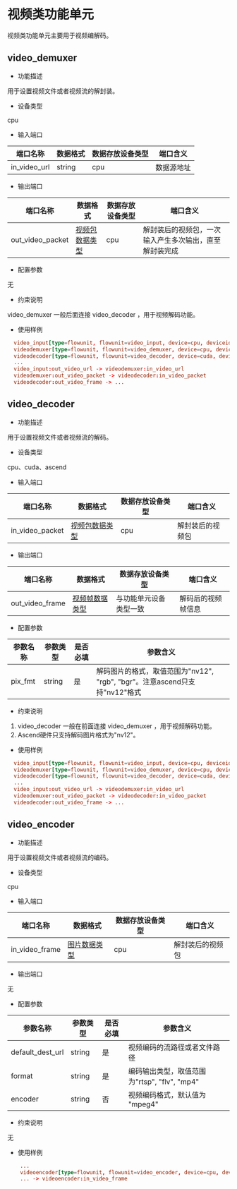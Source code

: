 # 视频类功能单元

视频类功能单元主要用于视频编解码。

## video_demuxer

- 功能描述

用于设置视频文件或者视频流的解封装。

- 设备类型

cpu

- 输入端口

|端口名称|数据格式|数据存放设备类型|端口含义|
|--|--|--|--|
|in_video_url|string|cpu|数据源地址|

- 输出端口

|端口名称|数据格式|数据存放设备类型|端口含义|
|--|--|--|--|
|out_video_packet|[视频包数据类型](./flowunits.md#预置功能单元##常用数据类型###视频包数据类型)|cpu|解封装后的视频包，一次输入产生多次输出，直至解封装完成|

- 配置参数

无

- 约束说明

video_demuxer 一般后面连接 video_decoder ，用于视频解码功能。

- 使用样例

```toml
  video_input[type=flowunit, flowunit=video_input, device=cpu, deviceid=0, label="<out_video_url>", repeat=4, source_url="/xxx/xxx.mp4"]
  videodemuxer[type=flowunit, flowunit=video_demuxer, device=cpu, deviceid=0, queue_size_event=1000, label="<in_video_url> | <out_video_packet>"] 
  videodecoder[type=flowunit, flowunit=video_decoder, device=cuda, deviceid=0, label="<in_video_packet> | <out_video_frame>", pix_fmt="nv12"]
  ...
  video_input:out_video_url -> videodemuxer:in_video_url
  videodemuxer:out_video_packet -> videodecoder:in_video_packet
  videodecoder:out_video_frame -> ...
```

## video_decoder

- 功能描述

用于设置视频文件或者视频流的解码。

- 设备类型

cpu、cuda、ascend

- 输入端口

|端口名称|数据格式|数据存放设备类型|端口含义|
|--|--|--|--|
|in_video_packet|[视频包数据类型](./flowunits.md#预置功能单元##常用数据类型###视频包数据类型)|cpu|解封装后的视频包|

- 输出端口

|端口名称|数据格式|数据存放设备类型|端口含义|
|--|--|--|--|
|out_video_frame|[视频帧数据类型](./flowunits.md#预置功能单元##常用数据类型###视频帧数据类型)|与功能单元设备类型一致|解码后的视频帧信息|

- 配置参数

|参数名称|参数类型|是否必填|参数含义
|--|--|--|--|
|pix_fmt|string|是|解码图片的格式，取值范围为"nv12", "rgb", "bgr"。注意ascend只支持"nv12"格式|

- 约束说明

1. video_decoder 一般在前面连接 video_demuxer ，用于视频解码功能。
1. Ascend硬件只支持解码图片格式为"nv12"。

- 使用样例

```toml
  video_input[type=flowunit, flowunit=video_input, device=cpu, deviceid=0, label="<out_video_url>", repeat=4, source_url="/xxx/xxx.mp4"]
  videodemuxer[type=flowunit, flowunit=video_demuxer, device=cpu, deviceid=0, queue_size_event=1000, label="<in_video_url> | <out_video_packet>"] 
  videodecoder[type=flowunit, flowunit=video_decoder, device=cuda, deviceid=0, label="<in_video_packet> | <out_video_frame>", pix_fmt="nv12"]
  ...
  video_input:out_video_url -> videodemuxer:in_video_url
  videodemuxer:out_video_packet -> videodecoder:in_video_packet
  videodecoder:out_video_frame -> ...
```

## video_encoder

- 功能描述

用于设置视频文件或者视频流的编码。

- 设备类型

cpu

- 输入端口

|端口名称|数据格式|数据存放设备类型|端口含义|
|--|--|--|--|
|in_video_frame|[图片数据类型](./flowunits.md#预置功能单元##常用数据类型###图片数据类型)|cpu|解封装后的视频包|

- 输出端口

无

- 配置参数

|参数名称|参数类型|是否必填|参数含义
|--|--|--|--|
|default_dest_url|string|是|视频编码的流路径或者文件路径|
|format|string|是|编码输出类型，取值范围为"rtsp", "flv", "mp4"|
|encoder|string|否|视频编码格式，默认值为 "mpeg4"|

- 约束说明

无

- 使用样例

```toml
    ...
    videoencoder[type=flowunit, flowunit=video_encoder, device=cpu, deviceid=0, encoder=mpeg4, format=mp4, default_dest_url="/tmp/car_detection_result.mp4"]
    ... -> videoencoder:in_video_frame
```
